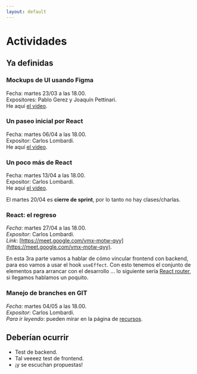 ```yaml
---
layout: default
---
```


# Actividades

## Ya definidas

### Mockups de UI usando Figma
Fecha: martes 23/03 a las 18.00.  
Expositores: Pablo Gerez y Joaquín Pettinari.  
He aquí [el video](https://drive.google.com/file/d/1cUTDRfaw6aD7rbt3z8GpmbJN4gfjHqFF/view).

### Un paseo inicial por React
Fecha: martes 06/04 a las 18.00.  
Expositor: Carlos Lombardi.  
He aquí [el video](https://drive.google.com/file/d/1EpMdM1eiD2jewhTR1gbWA53vv8EHbytZ/view).

### Un poco más de React
Fecha: martes 13/04 a las 18.00.  
Expositor: Carlos Lombardi.  
He aquí [el video](https://drive.google.com/file/d/1b4IiRz3pWqToCo2qpn9_N33lLcxCjPLT).

El martes 20/04 es **cierre de sprint**, por lo tanto no hay clases/charlas.

### React: el regreso
_Fecha_: martes 27/04 a las 18.00.  
_Expositor_: Carlos Lombardi.  
_Link_: [https://meet.google.com/vmx-motw-qyy](https://meet.google.com/vmx-motw-qyy).

En esta 3ra parte vamos a hablar de cómo vincular frontend con backend, para eso vamos a usar el hook `useEffect`.
Con esto tenemos el conjunto de elementos para arrancar con el desarrollo ... lo siguiente sería [React router](https://reactrouter.com/), si llegamos hablamos un poquito.  


### Manejo de branches en GIT
_Fecha_: martes 04/05 a las 18.00.  
_Expositor_: Carlos Lombardi.  
_Para ir leyendo_: pueden mirar en la página de [recursos](./recursos/recursos-index).

## Deberían ocurrir
- Test de backend.
- Tal veeeez test de frontend.
- ¡y se escuchan propuestas!


